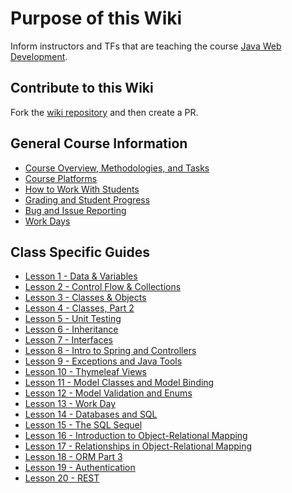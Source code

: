 # Purpose of this Wiki

Inform instructors and TFs that are teaching the course [Java Web Development](https://education.launchcode.org/java-web-development/).

## Contribute to this Wiki

Fork the [wiki repository](https://github.com/LaunchCodeEducation/java-web-development-wiki) and then create a PR.

## General Course Information

* [Course Overview, Methodologies, and Tasks](https://github.com/LaunchCodeEducation/java-web-development/wiki/Course-Overview-and-Structure)
* [Course Platforms](https://github.com/LaunchCodeEducation/java-web-development/wiki/Course-Platforms)
* [How to Work With Students](https://github.com/LaunchCodeEducation/java-web-development/wiki/Working-With-Students)
* [Grading and Student Progress](https://github.com/LaunchCodeEducation/java-web-development/wiki/Grading-and-Student-Progress)
* [Bug and Issue Reporting](https://github.com/LaunchCodeEducation/java-web-development/wiki/Course-Overview-and-Structure#Bug-and-Issue-Reporting)
* [Work Days](https://github.com/LaunchCodeEducation/java-web-development/wiki/Work-Day)

## Class Specific Guides

* [Lesson 1 - Data & Variables](https://github.com/LaunchCodeEducation/java-web-development/wiki/Lesson-1-(Data-&-Variables))
* [Lesson 2 - Control Flow & Collections](https://github.com/LaunchCodeEducation/java-web-development/wiki/Lesson-2-(ControlFlow-&-Collections))
* [Lesson 3 - Classes & Objects](https://github.com/LaunchCodeEducation/java-web-development/wiki/Lesson-3-(Classes-&-Objects))
* [Lesson 4 - Classes, Part 2](https://github.com/LaunchCodeEducation/java-web-development/wiki/Lesson-4-(Classes-Part-2))
* [Lesson 5 - Unit Testing](https://github.com/LaunchCodeEducation/java-web-development/wiki/Lesson-5-(Unit-Testing))
* [Lesson 6 - Inheritance](https://github.com/LaunchCodeEducation/java-web-development/wiki/Lesson-6-(Inheritance))
* [Lesson 7 - Interfaces](https://github.com/LaunchCodeEducation/java-web-development/wiki/Lesson-7-(Interfaces))
* [Lesson 8 - Intro to Spring and Controllers](https://github.com/LaunchCodeEducation/java-web-development/wiki/Lesson-8-(Intro-to-Spring-and-Controllers))
* [Lesson 9 - Exceptions and Java Tools](https://github.com/LaunchCodeEducation/java-web-development/wiki/Lesson-9-(Exceptions-and-Build-Tools))
* [Lesson 10 - Thymeleaf Views](https://github.com/LaunchCodeEducation/java-web-development/wiki/Lesson-10-(Thymeleaf-views))
* [Lesson 11 - Model Classes and Model Binding](https://github.com/LaunchCodeEducation/java-web-development/wiki/Lesson-11-(Model-Classes-and-Model-Binding))
* [Lesson 12 - Model Validation and Enums](https://github.com/LaunchCodeEducation/java-web-development/wiki/Lesson-12-(Model-Validation-and-Enums))
* [Lesson 13 - Work Day](https://github.com/LaunchCodeEducation/java-web-development/wiki/Work-Day)
* [Lesson 14 - Databases and SQL](https://github.com/LaunchCodeEducation/java-web-development/wiki/Lesson-14-(SQL-Part-1))
* [Lesson 15 - The SQL Sequel](https://github.com/LaunchCodeEducation/java-web-development/wiki/Lesson-15-(SQL-Part-2))
* [Lesson 16 - Introduction to Object-Relational Mapping](https://github.com/LaunchCodeEducation/java-web-development/wiki/Lesson-16-(ORM-Part-1))
* [Lesson 17 - Relationships in Object-Relational Mapping](https://github.com/LaunchCodeEducation/java-web-development/wiki/Lesson-17-(ORM-Part-2))
* [Lesson 18 - ORM Part 3](https://github.com/LaunchCodeEducation/java-web-development/wiki/Lesson-18-(ORM-Part-3))
* [Lesson 19 - Authentication](https://github.com/LaunchCodeEducation/java-web-development/wiki/Lesson-19-(Authentication))
* [Lesson 20 - REST](https://github.com/LaunchCodeEducation/java-web-development/wiki/Lesson-20-(REST))